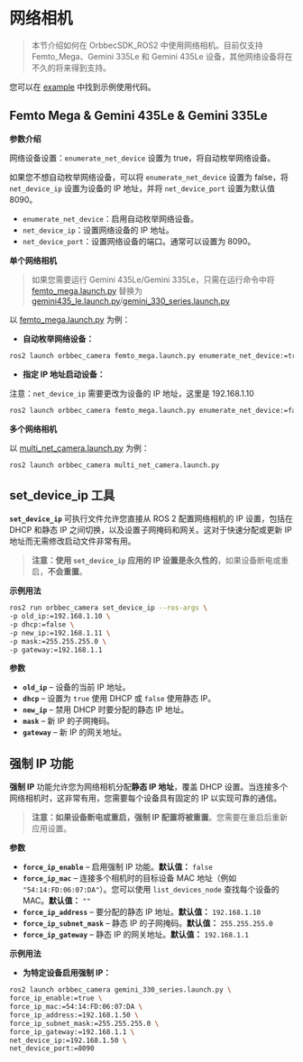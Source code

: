 # 网络相机

> 本节介绍如何在 OrbbecSDK_ROS2 中使用网络相机。目前仅支持 Femto_Mega、Gemini 335Le 和 Gemini 435Le 设备，其他网络设备将在不久的将来得到支持。

您可以在 [example](https://github.com/orbbec/OrbbecSDK_ROS2/tree/v2-main/orbbec_camera/examples) 中找到示例使用代码。

## Femto Mega & Gemini 435Le & Gemini 335Le

**参数介绍**

网络设备设置：`enumerate_net_device` 设置为 true，将自动枚举网络设备。

如果您不想自动枚举网络设备，可以将 `enumerate_net_device` 设置为 false，将 `net_device_ip` 设置为设备的 IP 地址，并将 `net_device_port` 设置为默认值 8090。

* `enumerate_net_device`：启用自动枚举网络设备。
* `net_device_ip`：设置网络设备的 IP 地址。
* `net_device_port`：设置网络设备的端口。通常可以设置为 8090。

**单个网络相机**

> 如果您需要运行 Gemini 435Le/Gemini 335Le，只需在运行命令中将 [femto_mega.launch.py](https://github.com/orbbec/OrbbecSDK_ROS2/tree/v2-main/orbbec_camera/launch/femto_mega.launch.py) 替换为 [gemini435_le.launch.py](https://github.com/orbbec/OrbbecSDK_ROS2/tree/v2-main/orbbec_camera/launch/gemini435_le.launch.py)/[gemini_330_series.launch.py](https://github.com/orbbec/OrbbecSDK_ROS2/tree/v2-main/orbbec_camera/launch/gemini_330_series.launch.py)

以 [femto_mega.launch.py](https://github.com/orbbec/OrbbecSDK_ROS2/tree/v2-main/orbbec_camera/launch/femto_mega.launch.py) 为例：

- **自动枚举网络设备：**

```bash
ros2 launch orbbec_camera femto_mega.launch.py enumerate_net_device:=true
```

- **指定 IP 地址启动设备：**

注意：`net_device_ip` 需要更改为设备的 IP 地址，这里是 192.168.1.10

```bash
ros2 launch orbbec_camera femto_mega.launch.py enumerate_net_device:=false net_device_ip:=192.168.1.10 net_device_port:=8090
```

**多个网络相机**

以 [multi_net_camera.launch.py](https://github.com/orbbec/OrbbecSDK_ROS2/blob/v2-main/orbbec_camera/examples/net_camera/multi_net_camera.launch.py) 为例：

```bash
ros2 launch orbbec_camera multi_net_camera.launch.py
```

## set_device_ip 工具

**`set_device_ip`** 可执行文件允许您直接从 ROS 2 配置网络相机的 IP 设置，包括在 DHCP 和静态 IP 之间切换，以及设置子网掩码和网关。这对于快速分配或更新 IP 地址而无需修改启动文件非常有用。

> **注意：**使用 `set_device_ip` 应用的 IP 设置是**永久性的**，如果设备断电或重启，**不会重置**。

**示例用法**

```bash
ros2 run orbbec_camera set_device_ip --ros-args \
-p old_ip:=192.168.1.10 \
-p dhcp:=false \
-p new_ip:=192.168.1.11 \
-p mask:=255.255.255.0 \
-p gateway:=192.168.1.1
```

**参数**

- **`old_ip`** – 设备的当前 IP 地址。
- **`dhcp`** – 设置为 `true` 使用 DHCP 或 `false` 使用静态 IP。
- **`new_ip`** – 禁用 DHCP 时要分配的静态 IP 地址。
- **`mask`** – 新 IP 的子网掩码。
- **`gateway`** – 新 IP 的网关地址。

## 强制 IP 功能

**强制 IP** 功能允许您为网络相机分配**静态 IP 地址**，覆盖 DHCP 设置。当连接多个网络相机时，这非常有用，您需要每个设备具有固定的 IP 以实现可靠的通信。

> **注意：**如果设备断电或重启，强制 IP 配置**将被重置**。您需要在重启后重新应用设置。

**参数**

- **`force_ip_enable`** – 启用强制 IP 功能。**默认值：** `false`
- **`force_ip_mac`** – 连接多个相机时的目标设备 MAC 地址（例如 `"54:14:FD:06:07:DA"`）。您可以使用 `list_devices_node` 查找每个设备的 MAC。**默认值：** `""`
- **`force_ip_address`** – 要分配的静态 IP 地址。**默认值：** `192.168.1.10`
- **`force_ip_subnet_mask`** – 静态 IP 的子网掩码。**默认值：** `255.255.255.0`
- **`force_ip_gateway`** – 静态 IP 的网关地址。**默认值：** `192.168.1.1`

**示例用法**

- **为特定设备启用强制 IP：**

```bash
ros2 launch orbbec_camera gemini_330_series.launch.py \
force_ip_enable:=true \
force_ip_mac:=54:14:FD:06:07:DA \
force_ip_address:=192.168.1.50 \
force_ip_subnet_mask:=255.255.255.0 \
force_ip_gateway:=192.168.1.1 \
net_device_ip:=192.168.1.50 \
net_device_port:=8090
```
